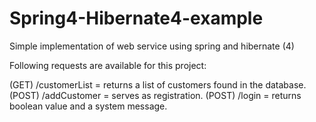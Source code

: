 # Spring4-Hibernate4-example
Simple implementation of web service using spring and hibernate (4)

Following requests are available for this project:

(GET)   /customerList = returns a list of customers found in the database.
(POST)  /addCustomer = serves as registration.
(POST)  /login = returns boolean value and a system message.

